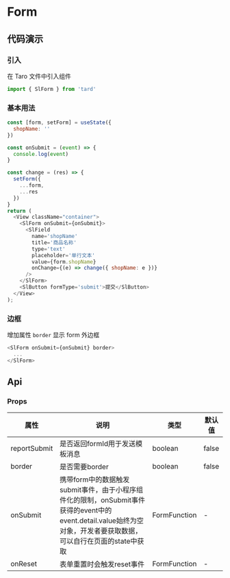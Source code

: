 # Form
## 代码演示
### 引入
在 Taro 文件中引入组件
```js
import { SlForm } from 'tard'
```

### 基本用法
```js
const [form, setForm] = useState({
  shopName: ''
})

const onSubmit = (event) => {
  console.log(event)
}

const change = (res) => {
  setForm({
    ...form,
    ...res
  })
}
return (
  <View className="container">
    <SlForm onSubmit={onSubmit}>
      <SlField
        name='shopName' 
        title='商品名称' 
        type='text' 
        placeholder='单行文本' 
        value={form.shopName} 
        onChange={(e) => change({ shopName: e })} 
      />
    </SlForm>
    <SlButton formType='submit'>提交</SlButton>
  </View>
);
```

### 边框
增加属性 `border` 显示 form 外边框
```js
<SlForm onSubmit={onSubmit} border>
  ...
</SlForm>
```

## Api
### Props
|  属性   | 说明  | 类型 | 默认值 |
|  ----  | ----  | ---- | ---- |
| reportSubmit | 是否返回formId用于发送模板消息 | boolean | false |
| border | 是否需要border | boolean | false |
| onSubmit | 携带form中的数据触发submit事件，由于小程序组件化的限制，onSubmit事件获得的event中的event.detail.value始终为空对象，开发者要获取数据，可以自行在页面的state中获取 | FormFunction | - |
| onReset | 表单重置时会触发reset事件 | FormFunction | - |
